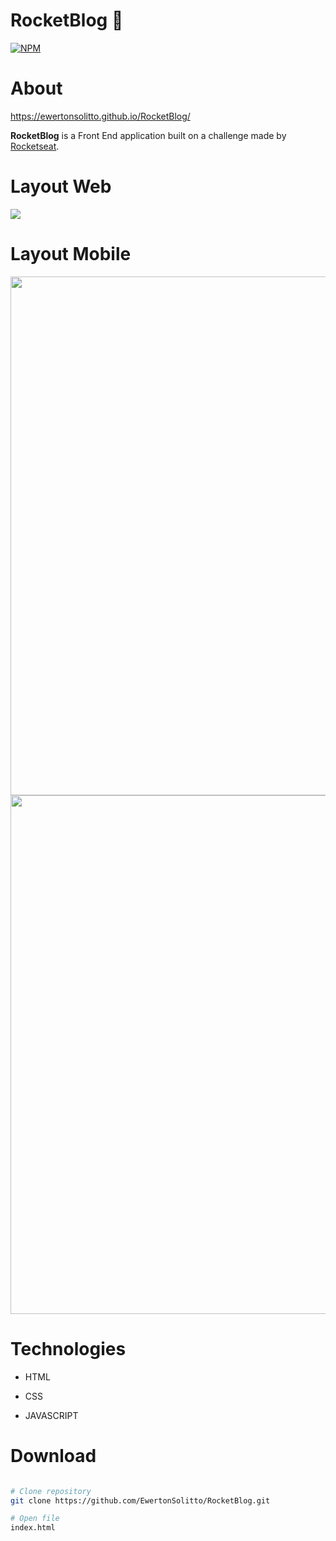 # RocketBlog 🚀
[![NPM](https://img.shields.io/npm/l/react)](https://github.com/EwertonSolitto/RocketBlog/blob/main/LICENSE)

# About

https://ewertonsolitto.github.io/RocketBlog/

**RocketBlog** is a Front End application built on a challenge made by [Rocketseat](https://app.rocketseat.com.br).

# Layout Web

<img src="https://github.com/EwertonSolitto/RocketBlog/blob/main/images/readMe/web.png" />

# Layout Mobile

<p>
  <img src="https://github.com/EwertonSolitto/RocketBlog/blob/main/images/readMe/mobile1.jpg" height="830"/>
  <img src="https://github.com/EwertonSolitto/RocketBlog/blob/main/images/readMe/mobile2.jpg" height="830"/>
</p>

# Technologies
 
 - HTML

 - CSS

 - JAVASCRIPT

# Download

```bash

# Clone repository
git clone https://github.com/EwertonSolitto/RocketBlog.git

# Open file
index.html

```
